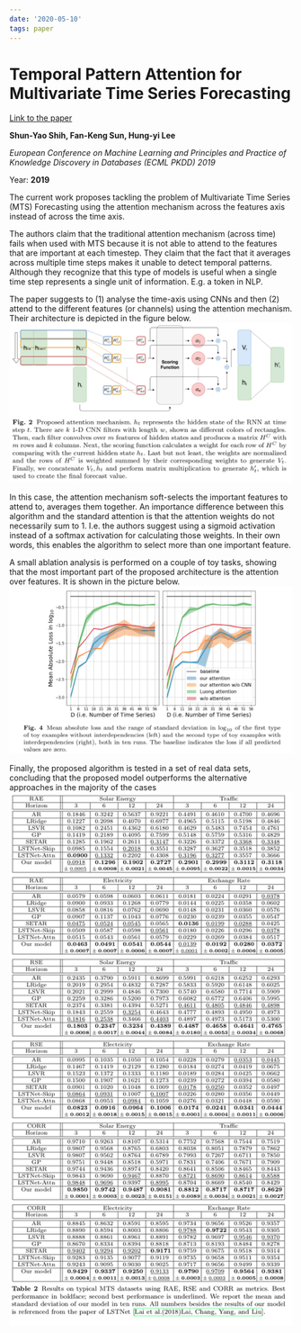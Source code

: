 ```yaml
---
date: '2020-05-10'
tags: paper
---
```

# Temporal Pattern Attention for Multivariate Time Series Forecasting

[Link to the paper](https://arxiv.org/abs/1809.04206)

**Shun-Yao Shih, Fan-Keng Sun, Hung-yi Lee**

*European Conference on Machine Learning and Principles and Practice of Knowledge Discovery in Databases (ECML PKDD) 2019*

Year: **2019**


The current work proposes tackling the problem of Multivariate Time Series (MTS) Forecasting using the attention mechanism across the features axis instead of across the time axis.

The authors claim that the traditional attention mechanism (across time) fails when used with MTS because it is not able to attend to the features that are important at each timestep. They claim that the fact that it averages across multiple time steps makes it unable to detect temporal patterns. Although they recognize that this type of models is useful when a single time step represents a single unit of information. E.g. a token in NLP.

The paper suggests to (1) analyse the time-axis using CNNs and then (2) attend to the different features (or channels) using the attention mechanism. Their architecture is depicted in the figure below.
![](assets/shunyao2019/architecture.png)

In this case, the attention mechanism soft-selects the important features to attend to, averages them together. An importance difference between this algorithm and the standard attention is that the attention weights do not necessarily sum to 1. I.e. the authors suggest using a sigmoid activation instead of a softmax activation for calculating those weights. In their own words, this enables the algorithm to select more than one important feature.

A small ablation analysis is performed on a couple of toy tasks, showing that the most important part of the proposed architecture is the attention over features. It is shown in the picture below.
![](assets/shunyao2019/ablation-study.png)

Finally, the proposed algorithm is tested in a set of real data sets, concluding that the proposed model outperforms the alternative approaches in the majority of the cases
![](assets/shunyao2019/results.png)
